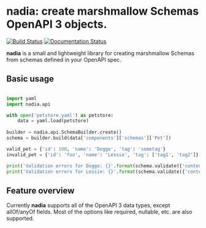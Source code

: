 # nadia: create marshmallow Schemas OpenAPI 3 objects.

[![Build Status](https://travis-ci.org/aubergine-developers/nadia.svg?branch=master)](https://travis-ci.org/aubergine-developers/nadia)
[![Documentation Status](https://readthedocs.org/projects/nadia/badge/?version=latest)](http://nadia.readthedocs.io/en/latest/?badge=latest)
  

**nadia** is a small and lightweight library for creating marshmallow Schemas from schemas defined in your OpenAPI spec.

## Basic usage

```python

import yaml
import nadia.api

with open('petstore.yaml') as petstore:        
    data = yaml.load(petstore)
    
builder = nadia.api.SchemaBuilder.create()
schema = builder.build(data['components']['schemas']['Pet'])

valid_pet = {'id': 100, 'name': 'Doggo', 'tag': 'sometag'}
invalid_pet = {'id': 'foo', 'name': 'Lessie', 'tag': ['tag1', 'tag2']}

print('Validation errors for Doggo: {}'.format(schema.validate({'content': valid_pet})))
print('Validation errors for Lessie: {}'.format(schema.validate({'content': invalid_pet})))
```

## Feature overview
Currently **nadia** supports all of the OpenAPI 3 data types, except allOf/anyOf fields. Most of the options like required, nullable, etc. are also supported.